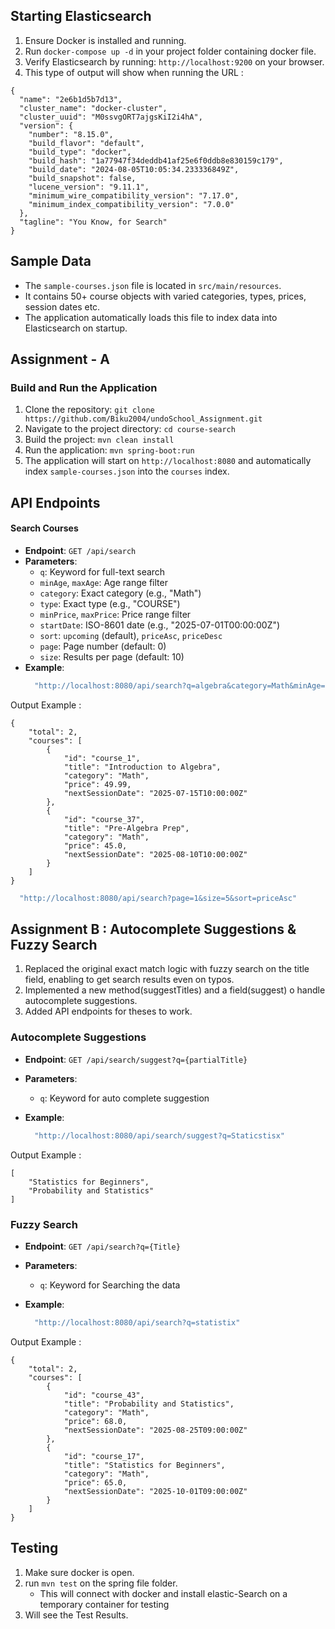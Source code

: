 ## Starting Elasticsearch
1. Ensure Docker is installed and running.
2. Run `docker-compose up -d` in your project folder containing docker file.
3. Verify Elasticsearch by running: `http://localhost:9200` on your browser.
4. This type of output will show when running the URL :
```
{
  "name": "2e6b1d5b7d13",
  "cluster_name": "docker-cluster",
  "cluster_uuid": "M0ssvgORT7ajgsKiI2i4hA",
  "version": {
    "number": "8.15.0",
    "build_flavor": "default",
    "build_type": "docker",
    "build_hash": "1a77947f34deddb41af25e6f0ddb8e830159c179",
    "build_date": "2024-08-05T10:05:34.233336849Z",
    "build_snapshot": false,
    "lucene_version": "9.11.1",
    "minimum_wire_compatibility_version": "7.17.0",
    "minimum_index_compatibility_version": "7.0.0"
  },
  "tagline": "You Know, for Search"
}
```
## Sample Data
- The `sample-courses.json` file is located in `src/main/resources`.
- It contains 50+ course objects with varied categories, types, prices, session dates etc.
- The application automatically loads this file to index data into Elasticsearch on startup.

## Assignment - A
### Build and Run the Application
1. Clone the repository: `git clone https://github.com/Biku2004/undoSchool_Assignment.git`
2. Navigate to the project directory: `cd course-search`
3. Build the project: `mvn clean install`
4. Run the application: `mvn spring-boot:run`
5. The application will start on `http://localhost:8080` and automatically index `sample-courses.json` into the `courses` index.

## API Endpoints

#### Search Courses
- **Endpoint**: `GET /api/search`
- **Parameters**:
  - `q`: Keyword for full-text search
  - `minAge`, `maxAge`: Age range filter
  - `category`: Exact category (e.g., "Math")
  - `type`: Exact type (e.g., "COURSE")
  - `minPrice`, `maxPrice`: Price range filter
  - `startDate`: ISO-8601 date (e.g., "2025-07-01T00:00:00Z")
  - `sort`: `upcoming` (default), `priceAsc`, `priceDesc`
  - `page`: Page number (default: 0)
  - `size`: Results per page (default: 10)
- **Example**:
  ```bash
    "http://localhost:8080/api/search?q=algebra&category=Math&minAge=10&maxAge=14"
  ```
Output Example : 
```
{
    "total": 2,
    "courses": [
        {
            "id": "course_1",
            "title": "Introduction to Algebra",
            "category": "Math",
            "price": 49.99,
            "nextSessionDate": "2025-07-15T10:00:00Z"
        },
        {
            "id": "course_37",
            "title": "Pre-Algebra Prep",
            "category": "Math",
            "price": 45.0,
            "nextSessionDate": "2025-08-10T10:00:00Z"
        }
    ]
}
```

  ```bash
    "http://localhost:8080/api/search?page=1&size=5&sort=priceAsc"
  ```
  
## Assignment B : Autocomplete Suggestions & Fuzzy Search
1. Replaced the original exact match logic with fuzzy search on the title field, enabling to get search results even on typos.
2. Implemented a new method(suggestTitles) and a field(suggest) o handle autocomplete suggestions.
3. Added API endpoints for theses to work.

### Autocomplete Suggestions

- **Endpoint**: `GET /api/search/suggest?q={partialTitle}`
- **Parameters**:
  - `q`: Keyword for auto complete suggestion

- **Example**:
  ```bash
    "http://localhost:8080/api/search/suggest?q=Staticstisx"
  ```
Output Example : 
```
[
    "Statistics for Beginners",
    "Probability and Statistics"
]
```


### Fuzzy Search

- **Endpoint**: `GET /api/search?q={Title}`
- **Parameters**:
  - `q`: Keyword for Searching the data

- **Example**:
  ```bash
    "http://localhost:8080/api/search?q=statistix"
  ```
Output Example : 
```
{
    "total": 2,
    "courses": [
        {
            "id": "course_43",
            "title": "Probability and Statistics",
            "category": "Math",
            "price": 68.0,
            "nextSessionDate": "2025-08-25T09:00:00Z"
        },
        {
            "id": "course_17",
            "title": "Statistics for Beginners",
            "category": "Math",
            "price": 65.0,
            "nextSessionDate": "2025-10-01T09:00:00Z"
        }
    ]
}
```
## Testing
1. Make sure docker is open.
2. run `mvn test` on the spring file folder.
    - This will connect with docker and install elastic-Search on a temporary container for testing
3. Will see the Test Results.




